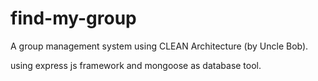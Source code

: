 # find-my-group

A group management system using CLEAN Architecture (by Uncle Bob).

using express js framework and mongoose as database tool.
